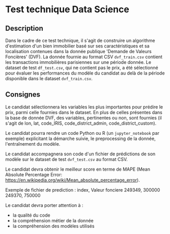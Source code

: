 # Test technique Data Science

## Description

Dans le cadre de ce test technique, il s'agit de construire un algorithme d'estimation d'un bien immobilier basé sur ses caractéristiques et sa localisation contenues dans la donnée publique 'Demande de Valeurs Foncières' (DVF). La donnée fournie au format CSV `dvf_train.csv`  contient les transactions immobilières parisiennes sur une période donnée. Le dataset de test `df_test.csv`, qui ne contient pas le prix, a été sélectionné pour évaluer les performances du modèle du candidat au delà de la période disponible dans le dataset `dvf_train.csv`.

## Consignes

Le candidat sélectionnera les variables les plus importantes pour prédire le prix, parmi celle fournies dans le dataset. En plus de celles présentes dans la base de donnée DVF, des variables, pertinentes ou non, sont fournies (il s'agit de lon, lat, code_IRIS, code_district_admin, code_district_custom).

Le candidat pourra rendre un code Python ou R (un `jupyter_notebook` par exemple) explicitant la démarche suivie, le preprocessing de la donnée, l'entraînement du modèle.

Le candidat accompagnera son code d'un fichier de prédictions de son modèle sur le dataset de test `dvf_test.csv` au format CSV.

Le candidat devra obtenir le meilleur score en terme de MAPE (Mean Absolute Percentage Error: https://en.wikipedia.org/wiki/Mean_absolute_percentage_error).

Exemple de fichier de prediction :
index, Valeur fonciere
249349, 300000
249370, 750000

Le candidat devra porter attention à :
* la qualité du code
* la compréhension métier de la donnée
* la compréhension des modèles utilisés
